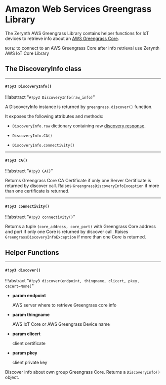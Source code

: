 # Amazon Web Services Greengrass Library

The Zerynth AWS Greengrass Library contains helper functions for IoT devices to retrieve info about an [AWS Greengrass Core](https://aws.amazon.com/greengrass/).

```NOTE```: to connect to an AWS Greengrass Core after info retrieval use Zerynth AWS IoT Core Library

## The DiscoveryInfo class


---
#### `#!py3 DiscoveryInfo()`

!!!abstract "`#!py3 DiscoveryInfo(raw_info)`"

A DiscoveryInfo instance is returned by `greengrass.discover()` function.

It exposes the following attributes and methods:


* `DiscoveryInfo.raw` dictionary containing raw [discovery response](https://docs.aws.amazon.com/greengrass/latest/developerguide/gg-discover-api.html#gg-discover-response-doc).


* `DiscoveryInfo.CA()`


* `DiscoveryInfo.connectivity()`


---
#### `#!py3 CA()`

!!!abstract "`#!py3 CA()`"

Returns Greengrass Core CA Certificate if only one Server Certificate is returned by discover call.
Raises `GreengrassDiscoveryInfoException` if more than one certificate is returned.


---
#### `#!py3 connectivity()`

!!!abstract "`#!py3 connectivity()`"

Returns a tuple `(core_address, core_port)` with Greengrass Core address and port if only one Core is returned by discover call.
Raises `GreengrassDiscoveryInfoException` if more than one Core is returned.

## Helper Functions


---
#### `#!py3 discover()`

!!!abstract "`#!py3 discover(endpoint, thingname, clicert, pkey, cacert=None)`"


* **param endpoint**

    AWS server where to retrieve Greengrass core info



* **param thingname**

    AWS IoT Core or AWS Greengrass Device name



* **param clicert**

    client certificate



* **param pkey**

    client private key


Discover info about own group Greengrass Core.
Returns a `DiscoveryInfo()` object.
